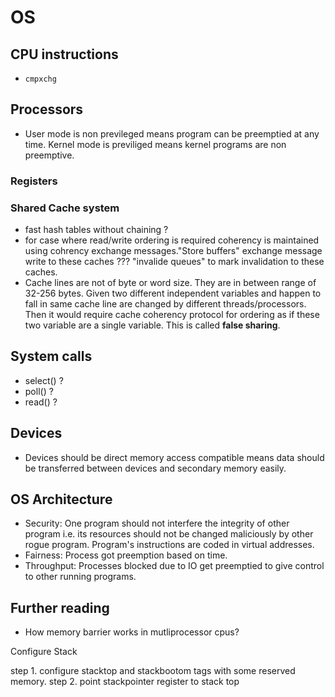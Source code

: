 # OS
## CPU instructions
 - `cmpxchg`

## Processors
 - User mode is non previleged means program can be preemptied at any time. Kernel mode is previliged means kernel programs are non preemptive.

### Registers
### Shared Cache system
 - fast hash tables without chaining ?
 - for case where read/write ordering is required coherency is maintained using cohrency exchange messages."Store buffers" exchange message write to these caches ??? "invalide queues" to mark invalidation to these caches.
 - Cache lines are not of byte or word size. They are in between range of 32-256 bytes. Given two different independent variables and happen to fall in same cache line are changed by different threads/processors. Then it would require cache coherency protocol for ordering as if these two variable are a single variable. This is called **false sharing**.     


## System calls
 - select() ?
 - poll() ?
 - read() ?

## Devices
 - Devices should be direct memory access compatible means data should be transferred between devices and secondary memory easily.

## OS Architecture
 - Security: One program should not interfere the integrity of other program i.e. its resources should not be changed maliciously by other rogue program. Program's instructions are coded in virtual addresses. 
 - Fairness: Process got preemption based on time.
 - Throughput: Processes blocked due to IO get preemptied to give control to other running programs.

## Further reading
 - How memory barrier works in mutliprocessor cpus?



Configure Stack

step 1. configure stacktop and stackbootom tags with some reserved memory.
step 2.  point stackpointer register to stack top

